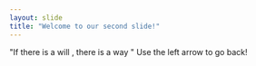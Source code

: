 ```yaml
---
layout: slide
title: "Welcome to our second slide!"
---
```

"If there is a will , there is a way "
Use the left arrow to go back!
